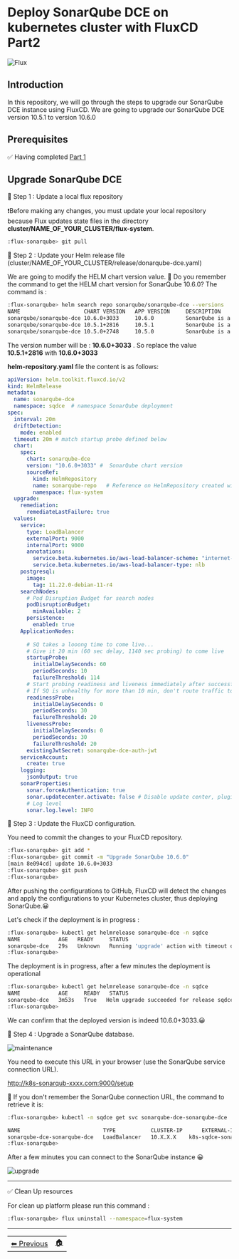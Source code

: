 # Deploy SonarQube DCE on kubernetes cluster with FluxCD Part2

![Flux](imgs/helm-fluxcd1.jpg)

## Introduction

In this repository, we will go through the steps to upgrade our SonarQube DCE instance using FluxCD.
We are going to upgrade our SonarQube DCE version 10.5.1 to version 10.6.0

## Prerequisites

✅ Having completed [Part 1](README.md)

## Upgrade SonarQube DCE

 📌 Step 1 : Update a local flux repository

 ❗️Before making any changes, you must update your local repository because Flux updates state files in the directory **cluster/NAME_OF_YOUR_CLUSTER/flux-system**.

 ```bash 
:flux-sonarqube> git pull
```

📌 Step 2 : Update your Helm release file (cluster/NAME_OF_YOUR_CLUSTER/release/donarqube-dce.yaml)

 We are going to modify the HELM chart version value.
 🤔 Do you remember the command to get the HELM chart version for SonarQube 10.6.0? 
 The command is :

 ```bash 
:flux-sonarqube> helm search repo sonarqube/sonarqube-dce --versions
NAME                    CHART VERSION   APP VERSION     DESCRIPTION                                       
sonarqube/sonarqube-dce 10.6.0+3033     10.6.0          SonarQube is a self-managed, automatic code rev...
sonarqube/sonarqube-dce 10.5.1+2816     10.5.1          SonarQube is a self-managed, automatic code rev...
sonarqube/sonarqube-dce 10.5.0+2748     10.5.0          SonarQube is a self-managed, automatic code rev...
```

The version number will be : **10.6.0+3033** . So replace the value **10.5.1+2816** with **10.6.0+3033**

 **helm-repository.yaml** file the content is as follows:

```yaml
apiVersion: helm.toolkit.fluxcd.io/v2
kind: HelmRelease
metadata:
  name: sonarqube-dce
  namespace: sqdce  # namespace SonarQube deployment
spec:
  interval: 20m
  driftDetection:
    mode: enabled
  timeout: 20m # match startup probe defined below
  chart:
    spec:
      chart: sonarqube-dce
      version: "10.6.0+3033" #  SonarQube chart version
      sourceRef:
        kind: HelmRepository 
        name: sonarqube-repo   # Reference on HelmRepository created with helm-repository.yaml file
        namespace: flux-system
  upgrade:
    remediation:
      remediateLastFailure: true
  values:
    service:
      type: LoadBalancer
      externalPort: 9000
      internalPort: 9000
      annotations:
        service.beta.kubernetes.io/aws-load-balancer-scheme: "internet-facing"
        service.beta.kubernetes.io/aws-load-balancer-type: nlb
    postgresql:
      image:
        tag: 11.22.0-debian-11-r4
    searchNodes:
      # Pod Disruption Budget for search nodes
      podDisruptionBudget:
        minAvailable: 2
      persistence:
        enabled: true
    ApplicationNodes:
      
      # SQ takes a looong time to come live...
      # Give it 20 min (60 sec delay, 1140 sec probing) to come live
      startupProbe:
        initialDelaySeconds: 60
        periodSeconds: 10
        failureThreshold: 114
      # Start probing readiness and liveness immediately after successful startup
      # If SQ is unhealthy for more than 10 min, don't route traffic to it and restart it
      readinessProbe:
        initialDelaySeconds: 0
        periodSeconds: 30
        failureThreshold: 20
      livenessProbe:
        initialDelaySeconds: 0
        periodSeconds: 30
        failureThreshold: 20
      existingJwtSecret: sonarqube-dce-auth-jwt
    serviceAccount:
      create: true
    logging:
      jsonOutput: true
    sonarProperties:
      sonar.forceAuthentication: true
      sonar.updatecenter.activate: false # Disable update center, plugins are managed via Helm chart values and pinned to specific version
      # Log level
      sonar.log.level: INFO
```

📌 Step 3 : Update the FluxCD configuration.

You need to commit the changes to your FluxCD repository.

```bash 
:flux-sonarqube> git add *
:flux-sonarqube> git commit -m "Upgrade SonarQube 10.6.0"
[main 8e094cd] update 10.6.0+3033
:flux-sonarqube> git push
:flux-sonarqube>
```

After pushing the configurations to GitHub, FluxCD will detect the changes and apply the configurations to your Kubernetes cluster, thus deploying SonarQube.😀

Let's check if the deployment is in progress :

```bash 
:flux-sonarqube> kubectl get helmrelease sonarqube-dce -n sqdce
NAME            AGE   READY     STATUS
sonarqube-dce   29s   Unknown   Running 'upgrade' action with timeout of 20m0s
:flux-sonarqube>
```

The deployment is in progress, after a few minutes the deployment is operational

```bash 
:flux-sonarqube> kubectl get helmrelease sonarqube-dce -n sqdce
NAME            AGE     READY   STATUS
sonarqube-dce   3m53s   True   Helm upgrade succeeded for release sqdce/sonarqube-dce.v2 with chart sonarqube-dce@10.6.0+3033
:flux-sonarqube>
```

We can confirm that the deployed version is indeed 10.6.0+3033.😀


📌 Step 4 : Upgrade a SonarQube database.

![maintenance](imgs/maintenance.png)

You need to execute this URL in your browser (use the SonarQube service connection URL).

http://k8s-sonarqub-xxxx.com:9000/setup

🤔 If you don't remember the SonarQube connection URL, the command to retrieve it is:
```bash 
:flux-sonarqube> kubectl -n sqdce get svc sonarqube-dce-sonarqube-dce

NAME                          TYPE           CLUSTER-IP      EXTERNAL-IP                   PORT(S)      AGE
sonarqube-dce-sonarqube-dce   LoadBalancer   10.X.X.X    k8s-sqdce-sonarqub-xxxx.com   9000:31935/TCP   111m
:flux-sonarqube>
```

 After a few minutes you can connect to the SonarQube instance 😀

![upgrade](imgs/upgrade.png)

-----

✅ Clean Up resources

For clean up platform please run this command :
```bash 
:flux-sonarqube> flux uninstall --namespace=flux-system
```


-----
<table>
<tr style="border: 0px transparent">
    <td style="border: 0px transparent"> <a href="README.md" title="Upgrade SonarQube DCE with FluxCD part 1">⬅ Previous</a></td><td style="border: 0px transparent"><a href="../README.md" title="home">🏠</a></td>
</tr>

</table>